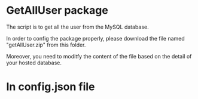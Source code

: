 # GetAllUser package
  The script is to get all the user from the MySQL database.
  
  In order to config the package properly, please download the file named "getAllUser.zip" from this folder.

  Moreover, you need to moditfy the content of the file based on the detail of your hosted database.

# In config.json file
